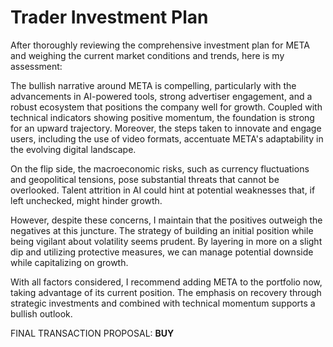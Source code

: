 # Trader Investment Plan

After thoroughly reviewing the comprehensive investment plan for META and weighing the current market conditions and trends, here is my assessment:

The bullish narrative around META is compelling, particularly with the advancements in AI-powered tools, strong advertiser engagement, and a robust ecosystem that positions the company well for growth. Coupled with technical indicators showing positive momentum, the foundation is strong for an upward trajectory. Moreover, the steps taken to innovate and engage users, including the use of video formats, accentuate META's adaptability in the evolving digital landscape.

On the flip side, the macroeconomic risks, such as currency fluctuations and geopolitical tensions, pose substantial threats that cannot be overlooked. Talent attrition in AI could hint at potential weaknesses that, if left unchecked, might hinder growth.

However, despite these concerns, I maintain that the positives outweigh the negatives at this juncture. The strategy of building an initial position while being vigilant about volatility seems prudent. By layering in more on a slight dip and utilizing protective measures, we can manage potential downside while capitalizing on growth.

With all factors considered, I recommend adding META to the portfolio now, taking advantage of its current position. The emphasis on recovery through strategic investments and combined with technical momentum supports a bullish outlook.

FINAL TRANSACTION PROPOSAL: **BUY**
